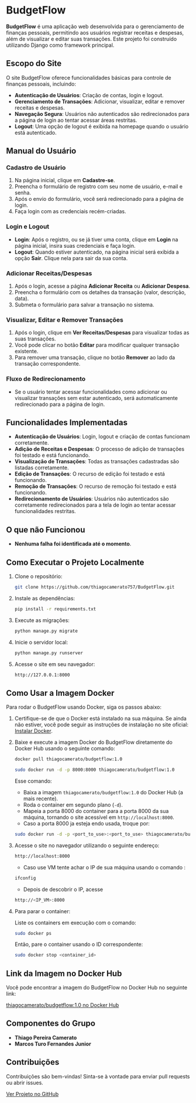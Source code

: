 # BudgetFlow

**BudgetFlow** é uma aplicação web desenvolvida para o gerenciamento de finanças pessoais, permitindo aos usuários registrar receitas e despesas, além de visualizar e editar suas transações. Este projeto foi construído utilizando Django como framework principal.

## Escopo do Site

O site BudgetFlow oferece funcionalidades básicas para controle de finanças pessoais, incluindo:
- **Autenticação de Usuários**: Criação de contas, login e logout.
- **Gerenciamento de Transações**: Adicionar, visualizar, editar e remover receitas e despesas.
- **Navegação Segura**: Usuários não autenticados são redirecionados para a página de login ao tentar acessar áreas restritas.
- **Logout**: Uma opção de logout é exibida na homepage quando o usuário está autenticado.

## Manual do Usuário

### Cadastro de Usuário

1. Na página inicial, clique em **Cadastre-se**.
2. Preencha o formulário de registro com seu nome de usuário, e-mail e senha.
3. Após o envio do formulário, você será redirecionado para a página de login.
4. Faça login com as credenciais recém-criadas.

### Login e Logout

- **Login**: Após o registro, ou se já tiver uma conta, clique em **Login** na página inicial, insira suas credenciais e faça login.
- **Logout**: Quando estiver autenticado, na página inicial será exibida a opção **Sair**. Clique nela para sair da sua conta.

### Adicionar Receitas/Despesas

1. Após o login, acesse a página **Adicionar Receita** ou **Adicionar Despesa**.
2. Preencha o formulário com os detalhes da transação (valor, descrição, data).
3. Submeta o formulário para salvar a transação no sistema.

### Visualizar, Editar e Remover Transações

1. Após o login, clique em **Ver Receitas/Despesas** para visualizar todas as suas transações.
2. Você pode clicar no botão **Editar** para modificar qualquer transação existente.
3. Para remover uma transação, clique no botão **Remover** ao lado da transação correspondente.

### Fluxo de Redirecionamento

- Se o usuário tentar acessar funcionalidades como adicionar ou visualizar transações sem estar autenticado, será automaticamente redirecionado para a página de login.

## Funcionalidades Implementadas

- **Autenticação de Usuários**: Login, logout e criação de contas funcionam corretamente.
- **Adição de Receitas e Despesas**: O processo de adição de transações foi testado e está funcionando.
- **Visualização de Transações**: Todas as transações cadastradas são listadas corretamente.
- **Edição de Transações**: O recurso de edição foi testado e está funcionando.
- **Remoção de Transações**: O recurso de remoção foi testado e está funcionando.
- **Redirecionamento de Usuários**: Usuários não autenticados são corretamente redirecionados para a tela de login ao tentar acessar funcionalidades restritas.

## O que não Funcionou

- **Nenhuma falha foi identificada até o momento**.

## Como Executar o Projeto Localmente

1. Clone o repositório:
    ```bash
    git clone https://github.com/thiagocamerato757/BudgetFlow.git
    ```
2. Instale as dependências:
    ```bash
    pip install -r requirements.txt
    ```
3. Execute as migrações:
    ```bash
    python manage.py migrate
    ```
4. Inicie o servidor local:
    ```bash
    python manage.py runserver
    ```
5. Acesse o site em seu navegador:
    ```bash
    http://127.0.0.1:8000
    ```

## Como Usar a Imagem Docker

Para rodar o BudgetFlow usando Docker, siga os passos abaixo:

1. Certifique-se de que o Docker está instalado na sua máquina. Se ainda não estiver, você pode seguir as instruções de instalação no site oficial: [Instalar Docker](https://docs.docker.com/get-docker/).

2. Baixe e execute a imagem Docker do BudgetFlow diretamente do Docker Hub usando o seguinte comando:

    ```bash
    docker pull thiagocamerato/budgetflow:1.0
    ```

    ```bash
    sudo docker run -d -p 8000:8000 thiagocamerato/budgetflow:1.0
    ```

    Esse comando:
    - Baixa a imagem `thiagocamerato/budgetflow:1.0` do Docker Hub (a mais recente).
    - Roda o container em segundo plano (`-d`).
    - Mapeia a porta 8000 do container para a porta 8000 da sua máquina, tornando o site acessível em `http://localhost:8000`.
    - Caso a porta 8000 ja esteja endo usada, troque por:
    ```bash
    sudo docker run -d -p <port_to_use>:<port_to_use> thiagocamerato/budgetflow:1.0
    ```


3. Acesse o site no navegador utilizando o seguinte endereço:

    ```bash
    http://localhost:8000
    ```
    - Caso use VM tente achar o IP de sua máquina usando o comando :
    ```bash
    ifconfig
    ```
    - Depois de descobrir o IP, acesse 
    ```bash
    http://<IP_VM>:8000
    ``` 

4. Para parar o container:

    Liste os containers em execução com o comando:

    ```bash
    sudo docker ps
    ```

    Então, pare o container usando o ID correspondente:

    ```bash
    sudo docker stop <container_id>
    ```

## Link da Imagem no Docker Hub

Você pode encontrar a imagem do BudgetFlow no Docker Hub no seguinte link:

[thiagocamerato/budgetflow:1.0 no Docker Hub](https://hub.docker.com/r/thiagocamerato/budgetflow)

## Componentes do Grupo

- **Thiago Pereira Camerato**
- **Marcos Turo Fernandes Junior**

## Contribuições

Contribuições são bem-vindas! Sinta-se à vontade para enviar pull requests ou abrir issues.

[Ver Projeto no GitHub](https://github.com/thiagocamerato757/BudgetFlow)
